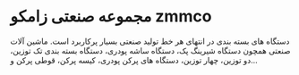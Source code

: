 # مجموعه صنعتی زامکو zmmco
دستگاه های بسته بندی در انتهای هر خط تولید صنعتی بسیار پرکاربرد است. ماشین آلات صنعتی همچون دستگاه شیرینگ پک، دستگاه ساشه پودری، دستگاه بسته بندی تک توزین، دو توزین، چهار توزین، دستگاه های پرکن پودری، کیسه پرکن، قوطی پرکن و...

